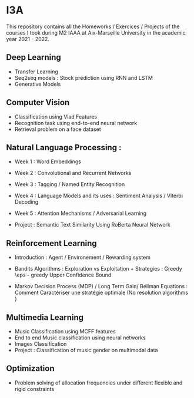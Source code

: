 # I3A
This repository contains all the Homeworks / Exercices / Projects of the courses I took during M2 IAAA at Aix-Marseille University in the academic year 2021 - 2022.


## Deep Learning

- Transfer Learning 
- Seq2seq models : Stock prediction using RNN and LSTM
- Generative Models 

## Computer Vision

- Classification using Vlad Features
- Recognition task using end-to-end neural network
- Retrieval problem on a face dataset



## Natural Language Processing :
  - Week 1 : Word Embeddings

  - Week 2 : Convolutional and Recurrent Networks

  - Week 3 : Tagging / Named Entity Recognition

  - Week 4 : Language Models and its uses : Sentiment Analysis / Viterbi Decoding 

  - Week 5 : Attention Mechanisms / Adversarial Learning
  - Project : Semantic Text Similarity Using RoBerta Neural Network





## Reinforcement Learning


- Introduction : Agent / Environement / Rewarding system

- Bandits Algorithms : Exploration vs Exploitation + Strategies : Greedy \eps - greedy Upper Confidence Bound

-  Markov Decision Process (MDP) / Long Term Gain/ Bellman Equations : Comment Caractériser une stratégie optimale (No resolution algorithms )





## Multimedia Learning

- Music Classification using MCFF features
- End to end Music classification using neural networks
- Images Classification
-  Project : Classification of music gender on multimodal data



## Optimization

- Problem solving of allocation frequencies under different flexible and rigid constraints
